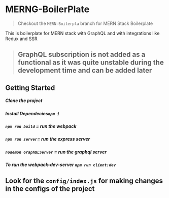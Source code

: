 # MERNG-BoilerPlate
> Checkout the  `MERN-Boilerpla` branch for MERN Stack Boilerplate


This is boilerplate for MERN stack with GraphQL and with integrations like Redux and SSR 
> ## GraphQL subscription is not added as a functional as it was quite unstable during the development time and can be added later
## Getting Started
##### Clone the project
##### Install Dependecies`npm i`
##### `npm run build` = run the webpack
##### `npm run server`= run the express server
##### `nodemon GraphQLServer` = run the graphql server
##### To run the webpack-dev-server `npm run client:dev`

## Look for the `config/index.js` for making changes in the configs of the project
